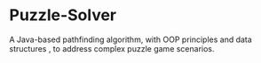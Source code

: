 # Puzzle-Solver
A Java-based pathfinding algorithm,  with OOP principles and data structures , to address complex  puzzle game scenarios.
